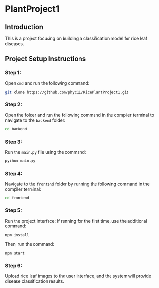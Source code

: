 # PlantProject1
## Introduction
This is a project focusing on building a classification model for rice leaf diseases.
## Project Setup Instructions
### Step 1:
Open `cmd` and run the following command:
```bash
git clone https://github.com/phyc11/RicePlantProject1.git
```
### Step 2:
Open the folder and run the following command in the compiler terminal to navigate to the `backend` folder:
```bash
cd backend
```
### Step 3:
Run the `main.py` file using the command:
```bash
python main.py
```
### Step 4:
Navigate to the `frontend` folder by running the following command in the compiler terminal:
```bash
cd frontend
```
### Step 5:
Run the project interface:
If running for the first time, use the additional command:
```bash
npm install
```
Then, run the command:
```bash
npm start
```
### Step 6:
Upload rice leaf images to the user interface, and the system will provide disease classification results.
